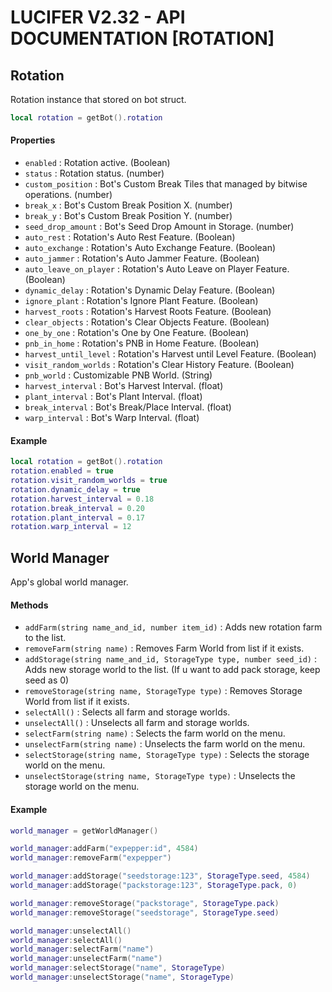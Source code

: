 # LUCIFER V2.32 - API DOCUMENTATION [ROTATION]

## Rotation
Rotation instance that stored on bot struct.
```lua
local rotation = getBot().rotation
```

#### Properties
- `enabled` : Rotation active. (Boolean)
- `status` : Rotation status. (number)
- `custom_position` : Bot's Custom Break Tiles that managed by bitwise operations. (number)
- `break_x` : Bot's Custom Break Position X. (number)
- `break_y` : Bot's Custom Break Position Y. (number)
- `seed_drop_amount` : Bot's Seed Drop Amount in Storage. (number)
- `auto_rest` : Rotation's Auto Rest Feature. (Boolean)
- `auto_exchange` : Rotation's Auto Exchange Feature. (Boolean)
- `auto_jammer` : Rotation's Auto Jammer Feature. (Boolean)
- `auto_leave_on_player` : Rotation's Auto Leave on Player Feature. (Boolean)
- `dynamic_delay` : Rotation's Dynamic Delay Feature. (Boolean)
- `ignore_plant` : Rotation's Ignore Plant Feature. (Boolean)
- `harvest_roots` : Rotation's Harvest Roots Feature. (Boolean)
- `clear_objects` : Rotation's Clear Objects Feature. (Boolean)
- `one_by_one` : Rotation's One by One Feature. (Boolean)
- `pnb_in_home` : Rotation's PNB in Home Feature. (Boolean)
- `harvest_until_level` : Rotation's Harvest until Level Feature. (Boolean)
- `visit_random_worlds` : Rotation's Clear History Feature. (Boolean)
- `pnb_world` : Customizable PNB World. (String)
- `harvest_interval` : Bot's Harvest Interval. (float)
- `plant_interval` : Bot's Plant Interval. (float)
- `break_interval` : Bot's Break/Place Interval. (float)
- `warp_interval` : Bot's Warp Interval. (float)

#### Example
```lua
local rotation = getBot().rotation
rotation.enabled = true
rotation.visit_random_worlds = true
rotation.dynamic_delay = true
rotation.harvest_interval = 0.18
rotation.break_interval = 0.20
rotation.plant_interval = 0.17
rotation.warp_interval = 12
```

## World Manager

App's global world manager.

#### Methods
- `addFarm(string name_and_id, number item_id)` : Adds new rotation farm to the list.
- `removeFarm(string name)` : Removes Farm World from list if it exists.
- `addStorage(string name_and_id, StorageType type, number seed_id)` : Adds new storage world to the list. (If u want to add pack storage, keep seed as 0)
- `removeStorage(string name, StorageType type)` : Removes Storage World from list if it exists.
- `selectAll()` : Selects all farm and storage worlds.
- `unselectAll()` : Unselects all farm and storage worlds.
- `selectFarm(string name)` : Selects the farm world on the menu.
- `unselectFarm(string name)` : Unselects the farm world on the menu.
- `selectStorage(string name, StorageType type)` : Selects the storage world on the menu.
- `unselectStorage(string name, StorageType type)` : Unselects the storage world on the menu.

#### Example
```lua
world_manager = getWorldManager()

world_manager:addFarm("expepper:id", 4584)
world_manager:removeFarm("expepper")

world_manager:addStorage("seedstorage:123", StorageType.seed, 4584)
world_manager:addStorage("packstorage:123", StorageType.pack, 0)

world_manager:removeStorage("packstorage", StorageType.pack)
world_manager:removeStorage("seedstorage", StorageType.seed)

world_manager:unselectAll()
world_manager:selectAll()
world_manager:selectFarm("name")
world_manager:unselectFarm("name")
world_manager:selectStorage("name", StorageType)
world_manager:unselectStorage("name", StorageType)
```
